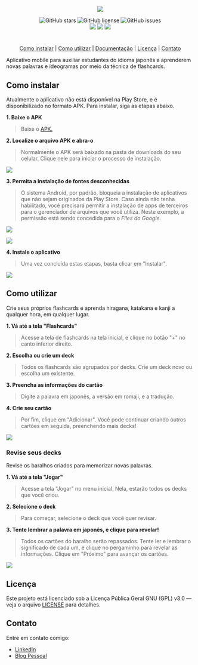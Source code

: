 <p align="center">
  <img src="https://blogger.googleusercontent.com/img/a/AVvXsEje6XouSbCScAvnn6UHgeDRK1xCuj8bl9EoC25LnY0MCNSq5lcIX-gExKCmlnDriCra6_gvFIz3kt7xmK0AY7BbJh3H0ePivKGPgP3iMBL9fbb_MeCevtthHGRWHfI2Nd6dwLV1UGQTnkaNlm3oku3Pf_lzZUONmNMAQlRRiJcW7JEgbbsgJRrnLUTg6o8g=s16000" />
</p>

<div align="center" data-badges>

<img src="https://img.shields.io/github/stars/gabrondev/nihon_pro?style=for-the-badge" alt="GitHub stars" />
<img src="https://img.shields.io/github/license/gabrondev/nihon_pro?style=for-the-badge" alt="GitHub license" />
<img src="https://img.shields.io/github/issues/gabrondev/nihon_pro?style=for-the-badge" alt="GitHub issues" />

</div>

<div align="center" data-badgtes>

<img src="https://img.shields.io/badge/java-%23ED8B00.svg?style=for-the-badge&logo=openjdk&logoColor=white">
<img src="https://img.shields.io/badge/sqlite-%2307405e.svg?style=for-the-badge&logo=sqlite&logoColor=white">
<img src="https://img.shields.io/badge/android%20studio-346ac1?style=for-the-badge&logo=android%20studio&logoColor=white">

</div>

#

<div align="center">

[Como instalar](#como-instalar) |
[Como utilizar](#como-utilizar) |
[Documentação](#documentação) | 
[Licença](#licença) | 
[Contato](#contato)
</div>

Aplicativo mobile para auxiliar estudantes do idioma japonês a aprenderem novas palavras e ideogramas por meio da técnica de flashcards.

## Como instalar

Atualmente o aplicativo não está disponível na Play Store, e é disponibilizado no formato APK. Para instalar, siga as etapas abaixo.

**1. Baixe o APK**

>Baixe o [APK.](https://www.dropbox.com/scl/fi/gkqoaiqvlfs6f2pexvyqi/NihonPRO-Beta.apk?rlkey=jlcf0tqu183blh5vizzqmuxl3&dl=1)

**2. Localize o arquivo APK e abra-o**

>Normalmente o APK será baixado na pasta de downloads do seu celular. Clique nele para iniciar o processo de instalação.

![](https://blogger.googleusercontent.com/img/b/R29vZ2xl/AVvXsEgnZiLTKrYkBfxnUkRlw7CLD4tKBwIsakN3QPOpvM4Ul1bm-Vkh8G71T-MbHH6AT6emX8dGfhKCi8uGyHKuRKPdltZeUgfpM7SWHdoBYBIsyXbWXdhztQ3NtprRBE1TGyZPBhIvJMCJ7b3Z1CX072ZPDfpBQPigmtEfGcSpdeT3S9NJ5c06loujccjHlyeC/w320-h204/nihon_installation_step1.png)

**3. Permita a instalação de fontes desconhecidas**

>O sistema Android, por padrão, bloqueia a instalação de aplicativos que não sejam originados da Play Store. Caso ainda não tenha habilitado, você precisará permitir a instalação de apps de terceiros para o gerenciador de arquivos que você utiliza. Neste exemplo, a permissão está sendo concedida para o _Files do Google_.

![](https://blogger.googleusercontent.com/img/b/R29vZ2xl/AVvXsEiK4Y2bt264v2_94Q_yhg0F3WHhOmaSTkcfg7S4Wi3ccYy6Z_tGW1Z_9cScOlK0oZq7IeUhyJgM6G9Yl0OX_GE1TuCz5qctT0onsy9S5Kis79vf0WhhZsfMv5ebMI7ossnIyBXm3zHs1__fo3THa49OAcSfsvaT6wm0MeNhKlfcrulsAFK6sPxPOWNRl9Sf/s320/nihon_installation_step2.png)

![](https://blogger.googleusercontent.com/img/b/R29vZ2xl/AVvXsEhB7CkkYz0NA-XIEmedyIi94kGchXO2Qdo8WQdZotBzoeO2qHpJXXtjOm4AGkCnU9c8eRNoDz9V2PAGrdJwYFdD2dWJ8K5RrlNURk41_de2fSvF31CHLVrpVmdn4RfqK1l4IE_Unx9ww5q0TivTeMe0miXmSwoTPMYq9v9_tPgtKfNDqH9aDhTvzsxz9AG2/s320/nihon_installation_step3.png)

**4. Instale o aplicativo**
>Uma vez concluída estas etapas, basta clicar em "Instalar".

![](https://blogger.googleusercontent.com/img/b/R29vZ2xl/AVvXsEg6IJdiVCgR-QsB0skncAPYoMDwoSKeVfZsnMO_PJnQENNG5n29EJXP2Qkk62ALMH_y7xwTXXWSYCmfPNKE6-yj94nyPkgDsndfc4OmQFxGJopaFeo0FHEZ2iCjWLcGrVJRe7-r_q3SaFK0ogVzsAONJYGVFttVqlsRgIf27rJGxew7QmagTgx1MVrJmBRT/s320/nihon_installation_step4.png)

## Como utilizar

Crie seus próprios flashcards e aprenda hiragana, katakana e kanji a qualquer hora, em qualquer lugar.

**1. Vá até a tela "Flashcards"**

>Acesse a tela de flashcards na tela inicial, e clique no botão "+" no canto inferior direito.

**2. Escolha ou crie um deck**

>Todos os flashcards são agrupados por decks. Crie um deck novo ou escolha um existente.

**3. Preencha as informações do cartão**

>Digite a palavra em japonês, a versão em romaji, e a tradução.

**4. Crie seu cartão**

>Por fim, clique em "Adicionar". Você pode continuar criando outros cartões em seguida, preenchendo mais decks!

![](https://blogger.googleusercontent.com/img/b/R29vZ2xl/AVvXsEjcXu-jMdshIj9WNZsOburEY5ox7M8k9UgJ2TWxNuVzmQSrbrZ2yfMvK6MLKC9kvqY0cTa866vV49Z8hmvWhon_pH1n7gCbL9cof8Uz2Tb3x0jmTVTw6J1oX39KjzpZfjZrj9BlbbeU5q8-zFqMtGQJ-8FGSC09a_1sXexBwLBfU6CJ4E6t-OhfdT5g-GCi/w193-h400/nihon_show_git_1.gif)

### Revise seus decks

Revise os baralhos criados para memorizar novas palavras.

**1. Vá até a tela "Jogar"**

>Acesse a tela "Jogar" no menu inicial. Nela, estarão todos os decks que você criou.

**2. Selecione o deck**

>Para começar, selecione o deck que você quer revisar.

**3. Tente lembrar a palavra em japonês, e clique para revelar!**

>Todos os cartões do baralho serão repassados. Tente ler e lembrar o significado de cada um, e clique no pergaminho para revelar as informações. Clique em "Próximo" para avançar os cartões.

![](https://blogger.googleusercontent.com/img/b/R29vZ2xl/AVvXsEiiVoVJdXt9A33fNha2scD4MjymeH1qo4ArycOhFsQycdB7RaLOZunczDn-KTs-fDC1k_Z6s61aX2_OmAGhalBAzNziUu_CChnzxZC-77fzrVASEfXAM0NJchGIx2ezJWemuISHFJKk541io2_9majQW4S7ugc_2LtkFPTTFv6xnIeDoqbww2Ub4Q3nTwJj/w193-h400/nihon_show_git_2.gif)

## Licença

Este projeto está licenciado sob a Licença Pública Geral GNU (GPL) v3.0 — veja o arquivo [LICENSE](https://github.com/gabrondev/nihon_pro/blob/master/LICENSEgit) para detalhes.

## Contato

Entre em contato comigo:

- [LinkedIn](https://www.linkedin.com/in/gabrondev/)
- [Blog Pessoal](https://www.gabrondev.com/)